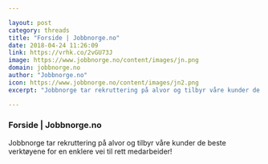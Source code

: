 ```yaml
---

layout: post
category: threads
title: "Forside | Jobbnorge.no"
date: 2018-04-24 11:26:09
link: https://vrhk.co/2vGU73J
image: https://www.jobbnorge.no/content/images/jn.png
domain: jobbnorge.no
author: "Jobbnorge.no"
icon: https://www.jobbnorge.no/content/images/jn2.png
excerpt: "Jobbnorge tar rekruttering på alvor og tilbyr våre kunder de beste verktøyene for en enklere vei til rett medarbeider!"

---
```


### Forside | Jobbnorge.no

Jobbnorge tar rekruttering på alvor og tilbyr våre kunder de beste verktøyene for en enklere vei til rett medarbeider!
